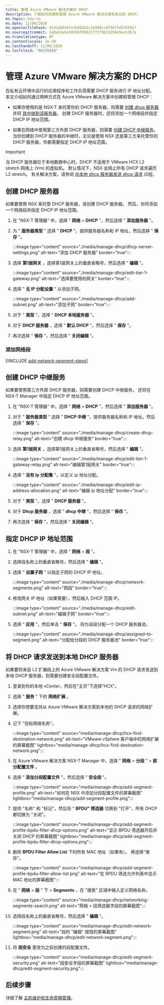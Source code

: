 ```yaml
---
title: 管理 Azure VMware 解决方案的 DHCP
description: 了解如何创建和管理 Azure VMware 解决方案私有云的 DHCP。
ms.topic: how-to
ms.date: 11/09/2020
ms.openlocfilehash: 9143a8544fe1b98262c3e990ccdf56f5d5f65957
ms.sourcegitcommit: 2a8a53e5438596f99537f7279619258e9ecb357a
ms.translationtype: MT
ms.contentlocale: zh-CN
ms.lasthandoff: 11/06/2020
ms.locfileid: "94335928"
---
```

# <a name="manage-dhcp-for-azure-vmware-solution"></a>管理 Azure VMware 解决方案的 DHCP

在私有云环境中运行的应用程序和工作负荷需要 DHCP 服务进行 IP 地址分配。  本文介绍如何通过两种方式在 Azure VMware 解决方案中创建和管理 DHCP：

- 如果你使用的是 NSX-T 来托管你的 DHCP 服务器，则需要 [创建 dhcp 服务器](#create-a-dhcp-server) 并将 [其中继到该服务器](#create-dhcp-relay-service)。 创建 DHCP 服务器时，还将添加一个网络段并指定 DHCP IP 地址范围。   

- 如果在网络中使用第三方外部 DHCP 服务器，则需要 [创建 DHCP 中继服务](#create-dhcp-relay-service)。 当你创建到 DHCP 服务器的中继时，无论是使用 NSX 还是第三方来托管你的 DHCP 服务器，你都需要指定 DHCP IP 地址范围。

>[!IMPORTANT]
>当 DHCP 服务器位于本地数据中心时，DHCP 不适用于 VMware HCX L2 stretch 网络上 (Vm) 的虚拟机。  默认情况下，NSX 会阻止所有 DHCP 请求遍历 L2 stretch。 有关解决方案，请参阅 [向本地 dhcp 服务器发送 dhcp 请求](#send-dhcp-requests-to-the-on-premises-dhcp-server) 过程。


## <a name="create-a-dhcp-server"></a>创建 DHCP 服务器

如果要使用 NSX 来托管 DHCP 服务器，请创建 DHCP 服务器。 然后，你将添加一个网络段并指定 DHCP IP 地址范围。

1. 在 "NSX-T 管理器" 中，选择 " **网络**  >  **DHCP** "，然后选择 " **添加服务器** "。

1. 为 " **服务器类型** " 选择 " **DHCP** "，提供服务器名称和 IP 地址，然后选择 " **保存** "。

   :::image type="content" source="./media/manage-dhcp/dhcp-server-settings.png" alt-text="添加 DHCP 服务器" border="true":::

1. 选择 **第1层网关** ，选择第1层网关上的垂直省略号，然后选择 " **编辑** "。

   :::image type="content" source="./media/manage-dhcp/edit-tier-1-gateway.png" alt-text="选择要使用的网关" border="true":::

1. 选择 " **无 IP 分配设置** " 以添加子网。

   :::image type="content" source="./media/manage-dhcp/add-subnet.png" alt-text="添加子网" border="true":::

1. 对于 " **类型** "，选择 " **DHCP 本地服务器** "。 
   
1. 对于 **DHCP 服务器** ，选择 " **默认 DHCP** "，然后选择 " **保存** "。

1. 再次选择 " **保存** "，然后选择 " **关闭编辑** "。

### <a name="add-a-network-segment"></a>添加网络段

[!INCLUDE [add-network-segment-steps](includes/add-network-segment-steps.md)]


## <a name="create-dhcp-relay-service"></a>创建 DHCP 中继服务

如果要使用第三方外部 DHCP 服务器，则需要创建 DHCP 中继服务。 还将在 NSX-T Manager 中指定 DHCP IP 地址范围。 

1. 在 "NSX-T 管理器" 中，选择 " **网络**  >  **DHCP** "，然后选择 " **添加服务器** "。

1. 对于 " **服务器类型** " 选择 " **DHCP 中继** "，提供服务器名称和 IP 地址，然后选择 " **保存** "。

   :::image type="content" source="./media/manage-dhcp/create-dhcp-relay.png" alt-text="创建 dhcp 中继服务" border="true":::

1. 选择 **第1层网关** ，选择第1层网关上的垂直省略号，然后选择 " **编辑** "。

   :::image type="content" source="./media/manage-dhcp/edit-tier-1-gateway-relay.png" alt-text="编辑第1层网关" border="true":::

1. 选择 " **没有 Ip 分配集** "，以定义 ip 地址分配。

   :::image type="content" source="./media/manage-dhcp/edit-ip-address-allocation.png" alt-text="编辑 ip 地址分配" border="true":::

1. 对于 " **类型** "，选择 " **DHCP 服务器** "。 
   
1. 对于 **Dhcp 服务器** ，选择 " **dhcp 中继** "，然后选择 " **保存** "。

1. 再次选择 " **保存** "，然后选择 " **关闭编辑** "。


## <a name="specify-the-dhcp-ip-address-range"></a>指定 DHCP IP 地址范围

1. 在 "NSX-T 管理器" 中，选择 " **网络**  >  **段** "。 
   
1. 选择段名称上的垂直省略号，然后选择 " **编辑** "。
   
1. 选择 " **设置子网** " 以指定子网的 DHCP IP 地址。 
   
   :::image type="content" source="./media/manage-dhcp/network-segments.png" alt-text="网段" border="true":::
      
1. 修改网关 IP 地址（如果需要），然后输入 DHCP 范围 IP。 
      
   :::image type="content" source="./media/manage-dhcp/edit-subnet.png" alt-text="编辑子网" border="true":::
      
1. 选择 " **应用** "，然后单击 " **保存** "。 将为该段分配一个 DHCP 服务器池。
      
   :::image type="content" source="./media/manage-dhcp/assigned-to-segment.png" alt-text="分配给分段的 DHCP 服务器池" border="true":::


## <a name="send-dhcp-requests-to-the-on-premises-dhcp-server"></a>将 DHCP 请求发送到本地 DHCP 服务器

如果要将来自 L2 扩展段上的 Azure VMware 解决方案 Vm 的 DHCP 请求发送到本地 DHCP 服务器，则需要创建安全段配置文件。 

1. 登录到你的本地 vCenter，然后在“主页”下选择“HCX”。

1. 选择 " **服务** " 下的 **网络扩展** 。

1. 选择你想要支持从 Azure VMware 解决方案到本地的 DHCP 请求的网络扩展。 

1. 记下 "目标网络名称"。  

   :::image type="content" source="media/manage-dhcp/hcx-find-destination-network.png" alt-text="VMware vSphere 客户端中的网络扩展的屏幕截图" lightbox="media/manage-dhcp/hcx-find-destination-network.png":::

1. 在 Azure VMware 解决方案 NSX-T Manager 中，选择 " **网络**  >  **分段** "  >  **部分配置文件** 。 

1. 选择 " **添加分段配置文件** "，然后选择 " **安全段** "。

   :::image type="content" source="media/manage-dhcp/add-segment-profile.png" alt-text="如何在 NSX 中添加分段配置文件的屏幕截图" lightbox="media/manage-dhcp/add-segment-profile.png":::

1. 提供 "名称" 和 "标记"，然后将 " **BPDU" 筛选器** 切换到 "打开"，所有 DHCP 都切换为 "关闭"。

   :::image type="content" source="media/manage-dhcp/add-segment-profile-bpdu-filter-dhcp-options.png" alt-text="显示 BPDU 筛选器开启并关闭 DHCP 的屏幕截图" lightbox="media/manage-dhcp/add-segment-profile-bpdu-filter-dhcp-options.png":::

1. 删除 **BPDU Filter Allow List** 下的所有 MAC 地址（如果有）。  再选择“保存”。

   :::image type="content" source="media/manage-dhcp/add-segment-profile-bpdu-filter-allow-list.png" alt-text="在 BPDU 筛选允许列表中显示 MAC 地址的屏幕截图":::

1. 在 " **网络**  >  **段** " 下  >  **Segments** ，在 "搜索" 区域中输入定义网络名称。

   :::image type="content" source="media/manage-dhcp/networking-segments-search.png" alt-text="网络 > 段筛选器字段的屏幕截图":::

1. 选择段名称上的垂直省略号，然后选择 " **编辑** "。

   :::image type="content" source="media/manage-dhcp/edit-network-segment.png" alt-text="段的 &quot;编辑&quot; 按钮的屏幕截图" lightbox="media/manage-dhcp/edit-network-segment.png":::

1. 将 **段安全** 更改为之前创建的段配置文件。

   :::image type="content" source="media/manage-dhcp/edit-segment-security.png" alt-text="段安全字段的屏幕截图" lightbox="media/manage-dhcp/edit-segment-security.png":::

## <a name="next-steps"></a>后续步骤

详细了解 [主机维护和生命周期管理](concepts-private-clouds-clusters.md#host-maintenance-and-lifecycle-management)。